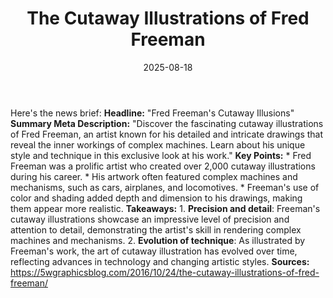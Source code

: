 ﻿---
title: The Cutaway Illustrations of Fred Freeman
date: '2025-08-18'
category: Markets
summary: ''
slug: the cutaway illustrations of fred freeman
source_urls:
- https://5wgraphicsblog.com/2016/10/24/the-cutaway-illustrations-of-fred-freeman/
seo:
  title: The Cutaway Illustrations of Fred Freeman | Hash n Hedge
  description: ''
  keywords:
  - news
  - markets
  - brief
---

Here's the news brief:  **Headline:** "Fred Freeman's Cutaway Illusions"  **Summary Meta Description:** "Discover the fascinating cutaway illustrations of Fred Freeman, an artist known for his detailed and intricate drawings that reveal the inner workings of complex machines. Learn about his unique style and technique in this exclusive look at his work."  **Key Points:**  * Fred Freeman was a prolific artist who created over 2,000 cutaway illustrations during his career. * His artwork often featured complex machines and mechanisms, such as cars, airplanes, and locomotives. * Freeman's use of color and shading added depth and dimension to his drawings, making them appear more realistic.  **Takeaways:**  1. **Precision and detail**: Freeman's cutaway illustrations showcase an impressive level of precision and attention to detail, demonstrating the artist's skill in rendering complex machines and mechanisms. 2. **Evolution of technique**: As illustrated by Freeman's work, the art of cutaway illustration has evolved over time, reflecting advances in technology and changing artistic styles.  **Sources:** https://5wgraphicsblog.com/2016/10/24/the-cutaway-illustrations-of-fred-freeman/ 
